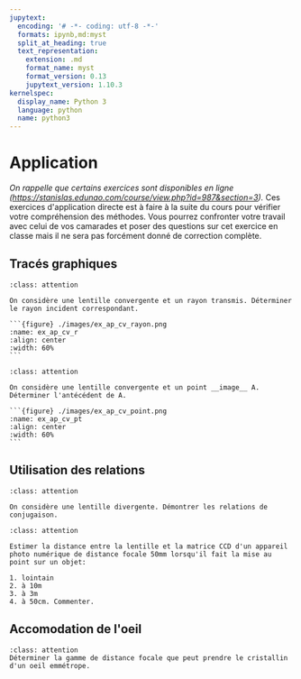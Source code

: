 ```yaml
---
jupytext:
  encoding: '# -*- coding: utf-8 -*-'
  formats: ipynb,md:myst
  split_at_heading: true
  text_representation:
    extension: .md
    format_name: myst
    format_version: 0.13
    jupytext_version: 1.10.3
kernelspec:
  display_name: Python 3
  language: python
  name: python3
---
```

# Application
_On rappelle que certains exercices sont disponibles en ligne (https://stanislas.edunao.com/course/view.php?id=987&section=3)._
Ces exercices d'application directe est à faire à la suite du cours pour vérifier votre compréhension des méthodes. Vous pourrez confronter votre travail avec celui de vos camarades et poser des questions sur cet exercice en classe mais il ne sera pas forcément donné de correction complète.

## Tracés graphiques
````{admonition} Exercice 
:class: attention

On considère une lentille convergente et un rayon transmis. Déterminer le rayon incident correspondant.

```{figure} ./images/ex_ap_cv_rayon.png
:name: ex_ap_cv_r
:align: center
:width: 60%
```
````

````{admonition} Exercice 
:class: attention

On considère une lentille convergente et un point __image__ A. Déterminer l'antécédent de A.

```{figure} ./images/ex_ap_cv_point.png
:name: ex_ap_cv_pt
:align: center
:width: 60%
```
````

## Utilisation des relations
````{admonition} Exercice 
:class: attention

On considère une lentille divergente. Démontrer les relations de conjugaison.
````


````{admonition} Exercice 
:class: attention

Estimer la distance entre la lentille et la matrice CCD d'un appareil photo numérique de distance focale 50mm lorsqu'il fait la mise au point sur un objet:

1. lointain
2. à 10m
3. à 3m
4. à 50cm. Commenter. 
````

## Accomodation de l'oeil
````{admonition} Exercice 
:class: attention
Déterminer la gamme de distance focale que peut prendre le cristallin d'un oeil emmétrope.
````
